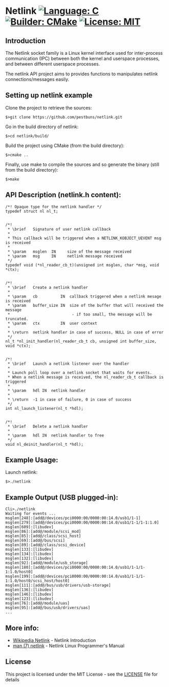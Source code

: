 # Netlink [![Language: C](https://img.shields.io/badge/Language-C-brightgreen.svg)](https://en.wikipedia.org/wiki/C_(programming_language)) [![Builder: CMake](https://img.shields.io/badge/Builder-CMake-brightgreen.svg)](https://cmake.org/)  [![License: MIT](https://img.shields.io/badge/License-MIT-brightgreen.svg)](https://opensource.org/licenses/MIT)

## Introduction

The Netlink socket family is a Linux kernel interface used for inter-process communication (IPC) between both the kernel and userspace processes, and between different userspace processes.

The netlink API project aims to provides functions to manipulates netlink connections/messages easily.

## Setting up netlink example

Clone the project to retrieve the sources:
```
$>git clone https://github.com/pestbuns/netlink.git
```

Go in the build directory of netlink:
```
$>cd netlink/build/
```

Build the project using CMake (from the build directory):
```
$>cmake ..
```

Finally, use make to compile the sources and so generate the binary (still from the build directory):
```
$>make
```

## API Description (netlink.h content):

```
/*! Opaque type for the netlink handler */
typedef struct nl nl_t;


/*!
 * \brief   Signature of user netlink callback
 *
 * This callback will be triggered when a NETLINK_KOBJECT_UEVENT msg is received
 *
 * \param   msglen  IN     size of the message received
 * \param   msg     IN     netlink message received
 */
typedef void (*nl_reader_cb_t)(unsigned int msglen, char *msg, void *ctx);


/*!
 * \brief   Create a netlink handler
 *
 * \param   cb          IN  callback triggered when a netlink mesage is received
 * \param   buffer_size IN  size of the buffer that will received the message
 *                           - if too small, the message will be truncated.
 * \param   ctx         IN  user context
 *
 * \return  netlink handler in case of success, NULL in case of error
 */
nl_t *nl_init_handler(nl_reader_cb_t cb, unsigned int buffer_size, void *ctx);


/*!
 * \brief   Launch a netlink listener over the handler
 *
 * Launch poll loop over a netlink socket that waits for events.
 * When a netlink message is received, the nl_reader_cb_t callback is triggered
 *
 * \param   hdl IN  netlink handler
 *
 * \return  -1 in case of failure, 0 in case of success
 */
int nl_launch_listener(nl_t *hdl);


/*!
 * \brief   Delete a netlink handler
 *
 * \param   hdl IN  netlink handler to free
 */
void nl_deinit_handler(nl_t *hdl);
```

## Example Usage:
Launch netlink:
```
$>./netlink
```

## Example Output (USB plugged-in):

```
Cli>./netlink
Waiting for events ...
msglen[248]:[add@/devices/pci0000:00/0000:00:14.0/usb1/1-1]
msglen[279]:[add@/devices/pci0000:00/0000:00:14.0/usb1/1-1/1-1:1.0]
msglen[609]:[libudev]
msglen[86]:[add@/module/scsi_mod]
msglen[85]:[add@/class/scsi_host]
msglen[69]:[add@/bus/scsi]
msglen[89]:[add@/class/scsi_device]
msglen[133]:[libudev]
msglen[134]:[libudev]
msglen[132]:[libudev]
msglen[92]:[add@/module/usb_storage]
msglen[180]:[add@/devices/pci0000:00/0000:00:14.0/usb1/1-1/1-1:1.0/host0]
msglen[199]:[add@/devices/pci0000:00/0000:00:14.0/usb1/1-1/1-1:1.0/host0/scsi_host/host0]
msglen[111]:[add@/bus/usb/drivers/usb-storage]
msglen[136]:[libudev]
msglen[146]:[libudev]
msglen[123]:[libudev]
msglen[76]:[add@/module/uas]
msglen[95]:[add@/bus/usb/drivers/uas]
...
```

## More info:

* [Wikipedia Netlink](https://en.wikipedia.org/wiki/Netlink) - Netlink Introduction
* [man (7) netlink](http://man7.org/linux/man-pages/man7/netlink.7.html) - Netlink Linux Programmer's Manual

## License

This project is licensed under the MIT License - see the [LICENSE](LICENSE) file for details
